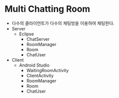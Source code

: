 # Multi Chatting Room

- 다수의 클라이언트가 다수의 채팅방을 이용하여 채팅한다. 
- Server
  - Eclipse
    - ChatServer
    - RoomManager
    - Room
    - ChatUser
- Client
  - Android Studio
    - WaitingRoomActivity
    - ClientActivity
    - RoomManager
    - Room
    - ChatUser

